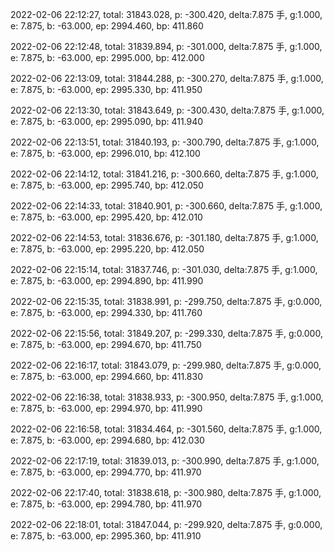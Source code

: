 2022-02-06 22:12:27, total: 31843.028, p: -300.420, delta:7.875 手, g:1.000, e: 7.875, b: -63.000, ep: 2994.460, bp: 411.860

2022-02-06 22:12:48, total: 31839.894, p: -301.000, delta:7.875 手, g:1.000, e: 7.875, b: -63.000, ep: 2995.000, bp: 412.000

2022-02-06 22:13:09, total: 31844.288, p: -300.270, delta:7.875 手, g:1.000, e: 7.875, b: -63.000, ep: 2995.330, bp: 411.950

2022-02-06 22:13:30, total: 31843.649, p: -300.430, delta:7.875 手, g:1.000, e: 7.875, b: -63.000, ep: 2995.090, bp: 411.940

2022-02-06 22:13:51, total: 31840.193, p: -300.790, delta:7.875 手, g:1.000, e: 7.875, b: -63.000, ep: 2996.010, bp: 412.100

2022-02-06 22:14:12, total: 31841.216, p: -300.660, delta:7.875 手, g:1.000, e: 7.875, b: -63.000, ep: 2995.740, bp: 412.050

2022-02-06 22:14:33, total: 31840.901, p: -300.660, delta:7.875 手, g:1.000, e: 7.875, b: -63.000, ep: 2995.420, bp: 412.010

2022-02-06 22:14:53, total: 31836.676, p: -301.180, delta:7.875 手, g:1.000, e: 7.875, b: -63.000, ep: 2995.220, bp: 412.050

2022-02-06 22:15:14, total: 31837.746, p: -301.030, delta:7.875 手, g:1.000, e: 7.875, b: -63.000, ep: 2994.890, bp: 411.990

2022-02-06 22:15:35, total: 31838.991, p: -299.750, delta:7.875 手, g:0.000, e: 7.875, b: -63.000, ep: 2994.330, bp: 411.760

2022-02-06 22:15:56, total: 31849.207, p: -299.330, delta:7.875 手, g:0.000, e: 7.875, b: -63.000, ep: 2994.670, bp: 411.750

2022-02-06 22:16:17, total: 31843.079, p: -299.980, delta:7.875 手, g:0.000, e: 7.875, b: -63.000, ep: 2994.660, bp: 411.830

2022-02-06 22:16:38, total: 31838.933, p: -300.950, delta:7.875 手, g:1.000, e: 7.875, b: -63.000, ep: 2994.970, bp: 411.990

2022-02-06 22:16:58, total: 31834.464, p: -301.560, delta:7.875 手, g:1.000, e: 7.875, b: -63.000, ep: 2994.680, bp: 412.030

2022-02-06 22:17:19, total: 31839.013, p: -300.990, delta:7.875 手, g:1.000, e: 7.875, b: -63.000, ep: 2994.770, bp: 411.970

2022-02-06 22:17:40, total: 31838.618, p: -300.980, delta:7.875 手, g:1.000, e: 7.875, b: -63.000, ep: 2994.780, bp: 411.970

2022-02-06 22:18:01, total: 31847.044, p: -299.920, delta:7.875 手, g:0.000, e: 7.875, b: -63.000, ep: 2995.360, bp: 411.910